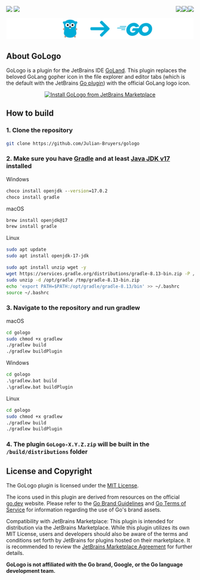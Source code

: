 <!--  README badges  -->
<a href="#"><img src="https://img.shields.io/github/v/release/julian-bruyers/gologo?label=Latest&labelColor=2D3748&color=003087"></a>
<a href="#"><img src="https://img.shields.io/github/license/julian-bruyers/gologo?&label=License&logo=opensourceinitiative&logoColor=ffffff&labelColor=2D3748&color=2D3748"></a>
<a href="https://plugins.jetbrains.com/plugin/27510-gologo"><img src="https://img.shields.io/badge/Linux-E95420?logo=linux&logoColor=white" align="right"></a>
<a href="https://plugins.jetbrains.com/plugin/27510-gologo"><img src="https://custom-icon-badges.demolab.com/badge/Windows-0078D6?logo=windows11&logoColor=white" align="right"></a>
<a href="https://plugins.jetbrains.com/plugin/27510-gologo"><img src="https://img.shields.io/badge/macOS-333333?logo=apple&logoColor=F0F0F0" align="right"></a>



![GoLogo Plugin](/docs/assets/gologo_header.png)


## About GoLogo

GoLogo is a plugin for the JetBrains IDE [GoLand](https://www.jetbrains.com/de-de/go/). This plugin replaces the
beloved GoLang gopher icon in the file explorer and editor tabs (which is the default with the JetBrains
[Go plugin](https://plugins.jetbrains.com/plugin/9568-go)) with the official GoLang logo icon.

<p align="center">
  <a href="https://plugins.jetbrains.com/plugin/27510-gologo">
    <img src="https://img.shields.io/badge/JetBrains%20Marketplace-Install%20GoLogo-blue?style=for-the-badge&logo=jetbrains" alt="Install GoLogo from JetBrains Marketplace">
  </a>
</p>

## How to build

### 1. Clone the repository

```bash
git clone https://github.com/Julian-Bruyers/gologo
```

### 2. Make sure you have [Gradle](https://gradle.org) and at least [Java JDK v17](https://www.oracle.com/de/java/technologies/downloads/) installed

Windows

```cmd
choco install openjdk --version=17.0.2
choco install gradle
```

macOS

```bash
brew install openjdk@17
brew install gradle
```

Linux

```bash
sudo apt update
sudo apt install openjdk-17-jdk
```

```bash
sudo apt install unzip wget -y
wget https://services.gradle.org/distributions/gradle-8.13-bin.zip -P /tmp
sudo unzip -d /opt/gradle /tmp/gradle-8.13-bin.zip
echo 'export PATH=$PATH:/opt/gradle/gradle-8.13/bin' >> ~/.bashrc
source ~/.bashrc
```

### 3. Navigate to the repository and run gradlew

macOS

```bash
cd gologo
sudo chmod +x gradlew
./gradlew build
./gradlew buildPlugin
```

Windows

```cmd
cd gologo
.\gradlew.bat build
.\gradlew.bat buildPlugin
```

Linux

```bash
cd gologo
sudo chmod +x gradlew
./gradlew build
./gradlew buildPlugin
```

### 4. The plugin `GoLogo-X.Y.Z.zip` will be built in the `/build/distributions` folder

## License and Copyright

The GoLogo plugin is licensed under the [MIT License](LICENSE).

The icons used in this plugin are derived from resources on the official [go.dev](https://go.dev) website. Please refer to the [Go Brand Guidelines](https://go.dev/brand) and [Go Terms of Service](https://go.dev/tos) for information regarding the use of Go's brand assets.

Compatibility with JetBrains Marketplace: This plugin is intended for distribution via the JetBrains Marketplace. While this plugin utilizes its own MIT License, users and developers should also be aware of the terms and conditions set forth by JetBrains for plugins hosted on their marketplace. It is recommended to review the [JetBrains Marketplace Agreement](https://www.jetbrains.com/legal/docs/marketplace/marketplace-agreement/) for further details.

**GoLogo is not affiliated with the Go brand, Google, or the Go language development team.**